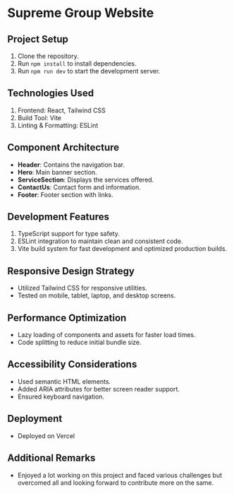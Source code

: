 # Supreme Group Website

## Project Setup
1. Clone the repository.
2. Run `npm install` to install dependencies.
3. Run `npm run dev` to start the development server.

## Technologies Used
1. Frontend: React, Tailwind CSS
2. Build Tool: Vite
3. Linting & Formatting: ESLint

## Component Architecture
- **Header**: Contains the navigation bar.
- **Hero**: Main banner section.
- **ServiceSection**: Displays the services offered.
- **ContactUs**: Contact form and information.
- **Footer**: Footer section with links.

## Development Features
1. TypeScript support for type safety.
2. ESLint integration to maintain clean and consistent code.
3. Vite build system for fast development and optimized production builds.

## Responsive Design Strategy
- Utilized Tailwind CSS for responsive utilities.
- Tested on mobile, tablet, laptop, and desktop screens.

## Performance Optimization
- Lazy loading of components and assets for faster load times.
- Code splitting to reduce initial bundle size.


## Accessibility Considerations
- Used semantic HTML elements.
- Added ARIA attributes for better screen reader support.
- Ensured keyboard navigation.

## Deployment
- Deployed on Vercel


## Additional Remarks
- Enjoyed a lot working on this project and faced various challenges but overcomed all and looking forward to contribute more on the same.